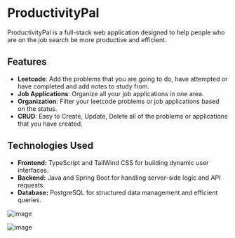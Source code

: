 # ProductivityPal

ProductivityPal is a full-stack web application designed to help people who are on the job search be more productive and efficient.
## Features

- **Leetcode**: Add the problems that you are going to do, have attempted or have completed and add notes to study from.
- **Job Applications**: Organize all your job applications in one area.
- **Organization**: Filter your leetcode problems or job applications based on the status.
- **CRUD**: Easy to Create, Update, Delete all of the problems or applications that you have created.

## Technologies Used

- **Frontend:** TypeScript and TailWind CSS for building dynamic user interfaces.
- **Backend:** Java and Spring Boot for handling server-side logic and API requests.
- **Database:** PostgreSQL for structured data management and efficient queries.

![image](https://github.com/user-attachments/assets/47abd155-b878-4105-86b1-67979db11570)


![image](https://github.com/user-attachments/assets/2baf4bac-b194-41af-9e1a-98dd0272bdd8)


